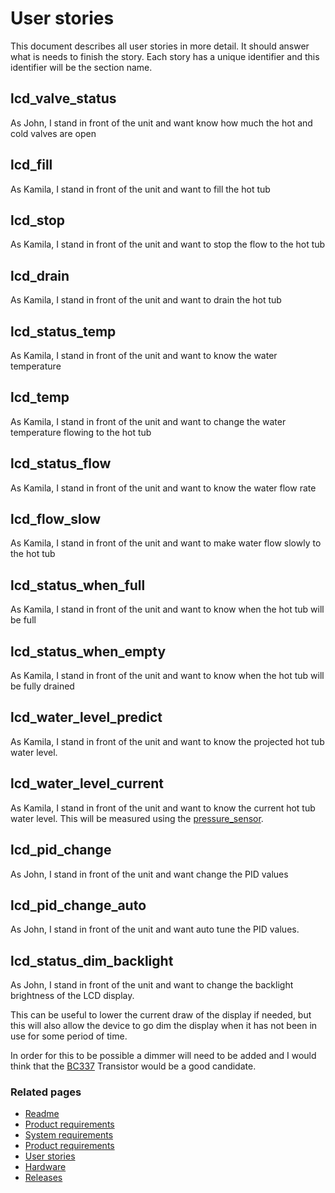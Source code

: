 # User stories
This document describes all user stories in more detail.  It should answer what is needs to finish the story.
Each story has a unique identifier and this identifier will be the section name.

## lcd_valve_status
As John, I stand in front of the unit and want know how much the hot and cold valves are open
## lcd_fill
As Kamila, I stand in front of the unit and want to fill the hot tub


## lcd_stop
As Kamila, I stand in front of the unit and want to stop the flow to the hot tub


## lcd_drain
As Kamila, I stand in front of the unit and want to drain the hot tub


## lcd_status_temp
As Kamila, I stand in front of the unit and want to know the water temperature


## lcd_temp
As Kamila, I stand in front of the unit and want to change the water temperature flowing to the hot tub


## lcd_status_flow
As Kamila, I stand in front of the unit and want to know the water flow rate

## lcd_flow_slow
As Kamila, I stand in front of the unit and want to make water flow slowly to the hot tub


## lcd_status_when_full
As Kamila, I stand in front of the unit and want to know when the hot tub will be full


## lcd_status_when_empty
As Kamila, I stand in front of the unit and want to know when the hot tub will be fully drained


## lcd_water_level_predict
As Kamila, I stand in front of the unit and want to know the projected hot tub water level.

## lcd_water_level_current
As Kamila, I stand in front of the unit and want to know the current hot tub water level.  This will be measured using
the [pressure_sensor].


## lcd_pid_change
As John, I stand in front of the unit and want change the PID values 

## lcd_pid_change_auto
As John, I stand in front of the unit and want auto tune the PID values.

## lcd_status_dim_backlight
As John, I stand in front of the unit and want to change the backlight brightness of the LCD display.

This can be useful to lower the current draw of the display if needed, but this will also allow the device to go dim the
display when it has not been in use for some period of time.

In order for this to be possible a dimmer will need to be added and I would think that the [BC337] Transistor would be
a good candidate.

### Related pages
 * [Readme]
 * [Product requirements]
 * [System requirements]
 * [Product requirements]
 * [User stories]
 * [Hardware]
 * [Releases]


[Readme]: ../../README.md
[Product requirements]: ./productRequirements.md
[System requirements]: ./systemRequirements.md
[User stories]: ./userStories.md
[Hardware]: ./hardware.md
[Releases]: ./releases.md

[BC337]:./hardware.md#bc337_transistor
[pressure_sensor]:./hardware.md#pressure_sensor